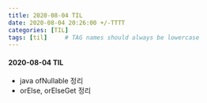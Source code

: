 ```yaml
---
title: 2020-08-04 TIL
date: 2020-08-04 20:26:00 +/-TTTT
categories: [TIL]
tags: [til]     # TAG names should always be lowercase
---
```



#### 2020-08-04 TIL
- java ofNullable   정리
- orElse, orElseGet 정리

